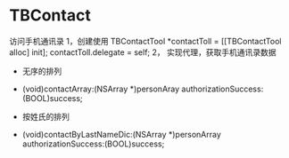 # TBContact
访问手机通讯录
1，创建使用
    TBContactTool *contactToll = [[TBContactTool alloc] init];
    contactToll.delegate = self;
2， 实现代理，获取手机通讯录数据
 * 无序的排列
- (void)contactArray:(NSArray *)personAray authorizationSuccess:(BOOL)success;

 * 按姓氏的排列
- (void)contactByLastNameDic:(NSArray *)personArray authorizationSuccess:(BOOL)success;
